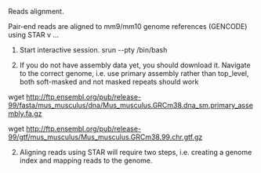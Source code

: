 Reads alignment.

Pair-end reads are aligned to mm9/mm10 genome references (GENCODE) using STAR v …

1. Start interactive session.
srun --pty /bin/bash

2. If you do not have assembly data yet, you should download it. Navigate to the correct genome, i.e. use primary assembly rather than top_level, both soft-masked and not masked repeats should work 

wget http://ftp.ensembl.org/pub/release-99/fasta/mus_musculus/dna/Mus_musculus.GRCm38.dna_sm.primary_assembly.fa.gz

wget http://ftp.ensembl.org/pub/release-99/gtf/mus_musculus/Mus_musculus.GRCm38.99.chr.gtf.gz


2. Aligning reads using STAR will require two steps, i.e. creating a genome index and mapping reads to the genome. 
